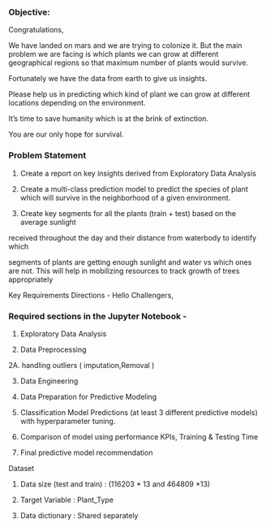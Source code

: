 ### Objective:

Congratulations, 

We have landed on mars and we are trying to colonize it. But the main problem we are facing is which plants we can grow at different geographical regions so that maximum number of plants would survive. 

Fortunately we have the data from earth to give us insights. 

Please help us in predicting which kind of plant we can grow at different locations depending on the environment. 

It’s time to save humanity which is at the brink of extinction. 

You are our only hope for survival. 

### Problem Statement
1. Create a report on key insights derived from Exploratory Data Analysis

2. Create a multi-class prediction model to predict the species of plant which will survive in the neighborhood of a given environment.

3. Create key segments for all the plants (train + test) based on the average sunlight 

received throughout the day and their distance from waterbody to identify which 

segments of plants are getting enough sunlight and water vs which ones are not. This will help in mobilizing resources to track growth of trees appropriately 

Key Requirements 
Directions - 
Hello Challengers,


### Required sections in the Jupyter Notebook - 

1. Exploratory Data Analysis

2. Data Preprocessing 

2A. handling outliers ( imputation,Removal )

3. Data Engineering

4. Data Preparation for Predictive Modeling

5. Classification Model Predictions (at least 3 different predictive models) with hyperparameter tuning.

6. Comparison of model using performance KPIs, Training & Testing Time

7. Final predictive model recommendation 

Dataset 
1. Data size (test and train) : (116203 * 13 and 464809 *13)

2. Target Variable : Plant_Type

3. Data dictionary : Shared separately 
